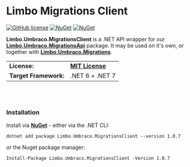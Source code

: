 # Limbo Migrations Client

[![GitHub license](https://img.shields.io/badge/license-MIT-blue.svg)](https://github.com/limbo-works/Limbo.Umbraco.MigrationsClient/blob/v1/main/LICENSE.md)
[![NuGet](https://img.shields.io/nuget/vpre/Limbo.Umbraco.MigrationsClient.svg)](https://www.nuget.org/packages/Limbo.Umbraco.MigrationsClient)
[![NuGet](https://img.shields.io/nuget/dt/Limbo.Umbraco.MigrationsClient.svg)](https://www.nuget.org/packages/Limbo.Umbraco.MigrationsClient)

**Limbo.Umbraco.MigrationsClient** is a .NET API wrapper for our [**Limbo.Umbraco.MigrationsApi**](https://github.com/limbo-works/Limbo.Umbraco.MigrationsApi) package. It may be used on it's own, or together with [**Limbo.Umbraco.Migrations**](https://github.com/limbo-works/Limbo.Umbraco.Migrations).

<table>
  <tr>
    <td><strong>License:</strong></td>
    <td><a href="./LICENSE.md"><strong>MIT License</strong></a></td>
  </tr>
  <tr>
    <td><strong>Target Framework:</strong></td>
    <td>.NET 6 + .NET 7</td>
  </tr>
</table>










<br /><br />

### Installation

Install via [**NuGet**](https://www.nuget.org/packages/Limbo.Umbraco.MigrationsClient/1.0.7) - either via the .NET CLI:

```
dotnet add package Limbo.Umbraco.MigrationsClient --version 1.0.7
```

or the Nuget package manager:

```
Install-Package Limbo.Umbraco.MigrationsClient -Version 1.0.7
```

